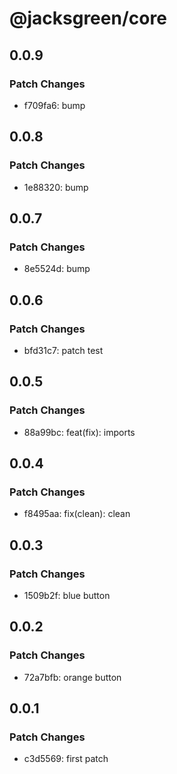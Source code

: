 # @jacksgreen/core

## 0.0.9

### Patch Changes

- f709fa6: bump

## 0.0.8

### Patch Changes

- 1e88320: bump

## 0.0.7

### Patch Changes

- 8e5524d: bump

## 0.0.6

### Patch Changes

- bfd31c7: patch test

## 0.0.5

### Patch Changes

- 88a99bc: feat(fix): imports

## 0.0.4

### Patch Changes

- f8495aa: fix(clean): clean

## 0.0.3

### Patch Changes

- 1509b2f: blue button

## 0.0.2

### Patch Changes

- 72a7bfb: orange button

## 0.0.1

### Patch Changes

- c3d5569: first patch
